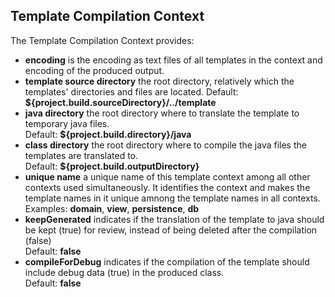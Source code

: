 Template Compilation Context
----------------------------

The Template Compilation Context provides:

  * **encoding** is the encoding as text files of all templates in the context and encoding of the produced output.
  * **template source directory**  the root directory, relatively which the templates' directories and files are located.
  Default: **${project.build.sourceDirectory}/../template**
  * **java directory**  the root directory where to translate the template to temporary java files.<br/>Default: **${project.build.directory}/java**
  * **class directory**  the root directory where to compile the java files the templates are translated to.<br/>Default: **${project.build.outputDirectory}**
  * **unique name**  a unique name of this template context among all other contexts used simultaneously. It identifies the context and makes the template names in it unique amnong the template names in all contexts.<br/>Examples: **domain**, **view**, **persistence**, **db**
  * **keepGenerated**  indicates if the translation of the template to java should be kept (true) for review, instead of being deleted after the compilation (false)<br/>Default: **false**
  * **compileForDebug**  indicates if the compilation of the template should include debug data (true) in the produced class.<br/>Default: **false**
